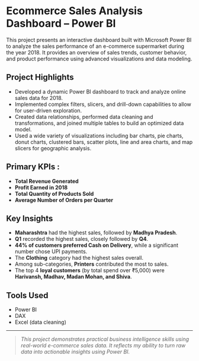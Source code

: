 # Ecommerce Sales Analysis Dashboard – Power BI
This project presents an interactive dashboard built with Microsoft Power BI to analyze the sales performance of an e-commerce supermarket during the year 2018. It provides an overview of sales trends, customer behavior, and product performance using advanced visualizations and data modeling.

## Project Highlights
- Developed a dynamic Power BI dashboard to track and analyze online sales data for 2018.
- Implemented complex filters, slicers, and drill-down capabilities to allow for user-driven exploration.
- Created data relationships, performed data cleaning and transformations, and joined multiple tables to build an optimized data model.
- Used a wide variety of visualizations including bar charts, pie charts, donut charts, clustered bars, scatter plots, line and area charts, and map slicers for geographic analysis.

## Primary KPIs :
- **Total Revenue Generated**
- **Profit Earned in 2018**
- **Total Quantity of Products Sold**
- **Average Number of Orders per Quarter**

## Key Insights
- **Maharashtra** had the highest sales, followed by **Madhya Pradesh**.
- **Q1** recorded the highest sales, closely followed by **Q4**.
- **44% of customers preferred Cash on Delivery**, while a significant number chose UPI payments.
- The **Clothing** category had the highest sales overall.
- Among sub-categories, **Printers** contributed the most to sales.
- The top 4 **loyal customers** (by total spend over ₹5,000) were **Harivansh, Madhav, Madan Mohan, and Shiva**.

## Tools Used
- Power BI
- DAX
- Excel (data cleaning)

---

> *This project demonstrates practical business intelligence skills using real-world e-commerce sales data. It reflects my ability to turn raw data into actionable insights using Power BI.*
